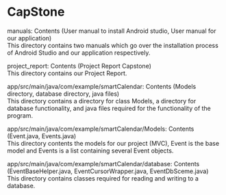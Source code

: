 # CapStone
manuals: Contents (User manual to install Android studio, User manual for our application)
<br />
                This directory contains two manuals which go over the installation process of Android Studio and our application respectively.    
                
project_report: Contents (Project Report Capstone)
<br />
                This directory contains our Project Report.
   
app/src/main/java/com/example/smartCalendar: Contents (Models directory, database directory, java files)
<br />
                This directory contains a directory for class Models, a directory for database functionality, and java files required for the functionality of the program.
                
app/src/main/java/com/example/smartCalendar/Models: Contents (Event.java, Events.java)
<br />
                This directory contents the models for our project (MVC), Event is the base model and Events is a list containing several Event objects.
                
 app/src/main/java/com/example/smartCalendar/database: Contents (EventBaseHelper.java, EventCursorWrapper.java, EventDbSceme.java)
 <br />
                This directory contains classes required for reading and writing to a database.
